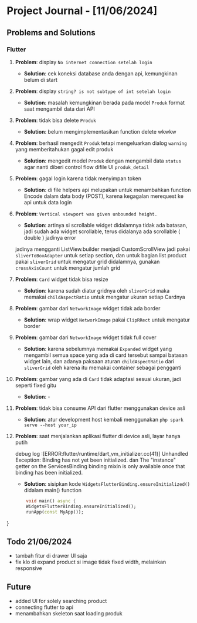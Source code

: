 # Project Journal - [11/06/2024]

<!-- ## Daily Log
- Learn about docker compose
    - trying to setup development environment via container
        - getting comfortable on docker
- Setup Github repositories
    - adding bunch of stuff that makes it more clean and structurable
    - trying to make a project that easy to understand (*docs)
    - giving links for reference


## Thoughts and Decisions
- Making journal and documentation for progress and guidence
- setup development environment via container because i thought it will be easier and not conflicting in the local
 -->

## Problems and Solutions

### Flutter

1. **Problem**: display `No internet connection setelah login`
    - **Solution**: cek koneksi database anda dengan api, kemungkinan belum di start

2. **Problem**: display `string? is not subtype of int setelah login`
    - **Solution**: masalah kemungkinan berada pada model `Produk` format saat mengambil data dari API

3. **Problem**: tidak bisa delete `Produk`
    - **Solution**: belum mengimplementasikan function delete wkwkw

4. **Problem**: berhasil mengedit `Produk` tetapi mengeluarkan dialog `warning` yang memberitahukan gagal edit produk
    - **Solution**: mengedit model `Produk` dengan mengambil data `status` agar nanti diberi control flow difile UI `produk_detail`

5. **Problem**: gagal login karena tidak menyimpan token
    - **Solution**: di file helpers api melupakan untuk menambahkan function Encode dalam data body (POST), karena kegagalan merequest ke api untuk data login

6. **Problem**: `Vertical viewport was given unbounded height.`
    - **Solution**: artinya si scrollable widget didalamnya tidak ada batasan, jadi sudah ada widget scrollable, terus didalanya ada scrollable ( double ) jadinya error

    jadinya mengganti ListView.builder menjadi CustomScrollView jadi pakai `sliverToBoxAdapter` untuk setiap section, dan untuk bagian list product pakai `sliverGrid` untuk mengatur grid didalamnya, gunakan  `crossAxisCount` untuk mengatur jumlah grid

6. **Problem**: `Card` widget tidak bisa resize
    - **Solution**: karena sudah diatur gridnya oleh `sliverGrid` maka memakai `childAspectRatio` untuk mengatur ukuran setiap Cardnya

7.  **Problem**: gambar dari `NetworkImage` widget tidak ada border
    - **Solution**: wrap widget `NetworkImage` pakai `ClipRRect` untuk mengatur border

8.  **Problem**: gambar dari `NetworkImage` widget tidak full cover
    - **Solution**: karena sebelumnya memakai `Expanded` widget yang mengambil semua space yang ada di card tersebut sampai batasan widget lain, dan adanya paksaan aturan `childAspectRatio` dari `sliverGrid` oleh karena itu memakai container sebagai pengganti

9. **Problem**: gambar yang ada di `Card` tidak adaptasi sesuai ukuran, jadi seperti fixed gitu
    - **Solution**: -

10. **Problem**: tidak bisa consume API dari flutter menggunakan device asli
    - **Solution**: atur development host kembali menggunakan `php spark serve --host your_ip`

11. **Problem**: saat menjalankan aplikasi flutter di device asli, layar hanya putih

    debug log :[ERROR:flutter/runtime/dart_vm_initializer.cc(41)] Unhandled Exception: Binding has not yet been initialized. dan The "instance" getter on the ServicesBinding binding mixin is only available once that binding has been initialized.

    - **Solution**:  sisipkan kode `WidgetsFlutterBinding.ensureInitialized()` didalam main() function

    ```dart
        void main() async {
        WidgetsFlutterBinding.ensureInitialized();
        runApp(const MyApp());
    ```
    
}




## Todo 21/06/2024

- tambah fitur di drawer UI saja
- fix klo di expand product si image tidak fixed width, melainkan responsive


## Future

- added UI for solely searching product
- connecting flutter to api
- menambahkan skeleton saat loading produk